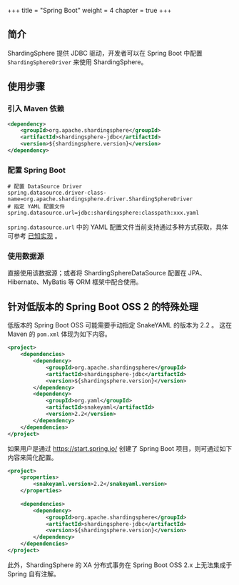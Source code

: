 +++
title = "Spring Boot"
weight = 4
chapter = true
+++

## 简介

ShardingSphere 提供 JDBC 驱动，开发者可以在 Spring Boot 中配置 `ShardingSphereDriver` 来使用 ShardingSphere。

## 使用步骤

### 引入 Maven 依赖

```xml
<dependency>
    <groupId>org.apache.shardingsphere</groupId>
    <artifactId>shardingsphere-jdbc</artifactId>
    <version>${shardingsphere.version}</version>
</dependency>
```

### 配置 Spring Boot

```properties
# 配置 DataSource Driver
spring.datasource.driver-class-name=org.apache.shardingsphere.driver.ShardingSphereDriver
# 指定 YAML 配置文件
spring.datasource.url=jdbc:shardingsphere:classpath:xxx.yaml
```

`spring.datasource.url` 中的 YAML 配置文件当前支持通过多种方式获取，具体可参考 [已知实现](../known-implementation/) 。

### 使用数据源

直接使用该数据源；或者将 ShardingSphereDataSource 配置在 JPA、Hibernate、MyBatis 等 ORM 框架中配合使用。

## 针对低版本的 Spring Boot OSS 2 的特殊处理

低版本的 Spring Boot OSS 可能需要手动指定 SnakeYAML 的版本为 2.2 。
这在 Maven 的 `pom.xml` 体现为如下内容。

```xml
<project>
    <dependencies>
        <dependency>
            <groupId>org.apache.shardingsphere</groupId>
            <artifactId>shardingsphere-jdbc</artifactId>
            <version>${shardingsphere.version}</version>
        </dependency>
        <dependency>
            <groupId>org.yaml</groupId>
            <artifactId>snakeyaml</artifactId>
            <version>2.2</version>
        </dependency>
    </dependencies>
</project>
```

如果用户是通过 https://start.spring.io/ 创建了 Spring Boot 项目，则可通过如下内容来简化配置。

```xml
<project>
    <properties>
        <snakeyaml.version>2.2</snakeyaml.version>
    </properties>
    
    <dependencies>
        <dependency>
            <groupId>org.apache.shardingsphere</groupId>
            <artifactId>shardingsphere-jdbc</artifactId>
            <version>${shardingsphere.version}</version>
        </dependency>
    </dependencies>
</project>
```

此外，ShardingSphere 的 XA 分布式事务在 Spring Boot OSS 2.x 上无法集成于 Spring 自有注解。
